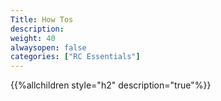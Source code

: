 ```yaml
---
Title: How Tos
description: 
weight: 40
alwaysopen: false
categories: ["RC Essentials"]
---
```

{{%allchildren style="h2" description="true"%}}